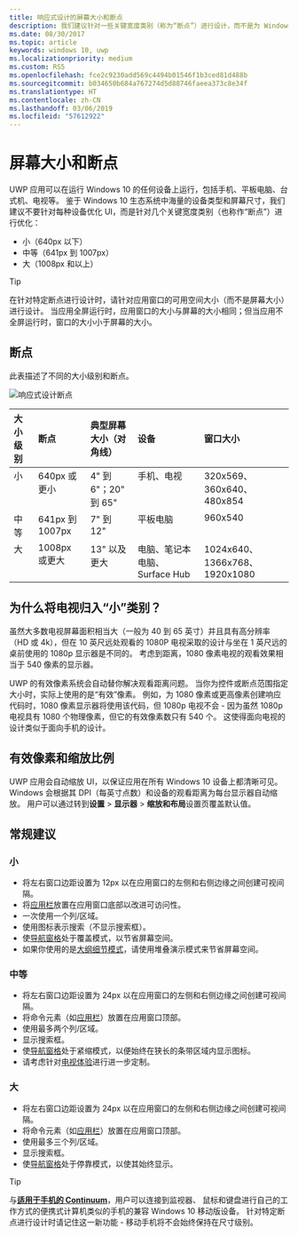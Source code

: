```yaml
---
title: 响应式设计的屏幕大小和断点
description: 我们建议针对一些关键宽度类别（称为“断点”）进行设计，而不是为 Windows 10 生态系统中的很多设备优化 UI。
ms.date: 08/30/2017
ms.topic: article
keywords: windows 10, uwp
ms.localizationpriority: medium
ms.custom: RS5
ms.openlocfilehash: fce2c9230add569c4494b01546f1b3ced81d488b
ms.sourcegitcommit: b034650b684a767274d5d88746faeea373c8e34f
ms.translationtype: HT
ms.contentlocale: zh-CN
ms.lasthandoff: 03/06/2019
ms.locfileid: "57612922"
---
```

#  <a name="screen-sizes-and-breakpoints"></a>屏幕大小和断点

UWP 应用可以在运行 Windows 10 的任何设备上运行，包括手机、平板电脑、台式机、电视等。 鉴于 Windows 10 生态系统中海量的设备类型和屏幕尺寸，我们建议不要针对每种设备优化 UI，而是针对几个关键宽度类别（也称作“断点”）进行优化： 
- 小（640px 以下）
- 中等（641px 到 1007px）
- 大（1008px 和以上）

> [!TIP]
> 在针对特定断点进行设计时，请针对应用窗口的可用空间大小（而不是屏幕大小）进行设计。 当应用全屏运行时，应用窗口的大小与屏幕的大小相同；但当应用不全屏运行时，窗口的大小小于屏幕的大小。

## <a name="breakpoints"></a>断点
此表描述了不同的大小级别和断点。

![响应式设计断点](images/breakpoints/size-classes.svg)

<table>
<thead>
<tr class="header">
<th align="left">大小级别</th>
<th align="left">断点</th>
<th align="left">典型屏幕大小（对角线）</th>
<th align="left">设备</th>
<th align="left">窗口大小</th>
</tr>
</thead>
<tbody>
<tr class="even">
<td style="vertical-align:top;">小</td>
<td style="vertical-align:top;">640px 或更小</td>
<td style="vertical-align:top;">4&quot; 到 6&quot;；20&quot; 到 65&quot;</td>
<td style="vertical-align:top;">手机、电视</td>
<td style="vertical-align:top;">320x569、360x640、480x854</td>
</tr>
<tr class="odd">
<td style="vertical-align:top;">中等</td>
<td style="vertical-align:top;">641px 到 1007px</td>
<td style="vertical-align:top;">7&quot; 到 12&quot;</td>
<td style="vertical-align:top;">平板电脑</td>
<td style="vertical-align:top;">960x540</td>
</tr>
<tr class="even">
<td style="vertical-align:top;">大</td>
<td style="vertical-align:top;">1008px 或更大</td>
<td style="vertical-align:top;">13&quot; 以及更大</td>
<td style="vertical-align:top;">电脑、笔记本电脑、Surface Hub</td>
<td style="vertical-align:top;">1024x640、1366x768、1920x1080</td>
</tr>
</tbody>
</table>

## <a name="why-are-tvs-considered-small"></a>为什么将电视归入“小”类别？ 

虽然大多数电视屏幕面积相当大（一般为 40 到 65 英寸）并且具有高分辨率（HD 或 4k），但在 10 英尺远处观看的 1080P 电视采取的设计与坐在 1 英尺远的桌前使用的 1080p 显示器是不同的。 考虑到距离，1080 像素电视的观看效果相当于 540 像素的显示器。

UWP 的有效像素系统会自动替你解决观看距离问题。 当你为控件或断点范围指定大小时，实际上使用的是“有效”像素。 例如，为 1080 像素或更高像素创建响应代码时，1080 像素显示器将使用该代码，但 1080p 电视不会 - 因为虽然 1080p 电视具有 1080 个物理像素，但它的有效像素数只有 540 个。 这使得面向电视的设计类似于面向手机的设计。

## <a name="effective-pixels-and-scale-factor"></a>有效像素和缩放比例

UWP 应用会自动缩放 UI，以保证应用在所有 Windows 10 设备上都清晰可见。 Windows 会根据其 DPI（每英寸点数）和设备的观看距离为每台显示器自动缩放。 用户可以通过转到**设置** > **显示器** > **缩放和布局**设置页覆盖默认值。 


## <a name="general-recommendations"></a>常规建议

### <a name="small"></a>小
- 将左右窗口边距设置为 12px 以在应用窗口的左侧和右侧边缘之间创建可视间隔。
- 将[应用栏](../controls-and-patterns/app-bars.md)放置在应用窗口底部以改进可访问性。
- 一次使用一个列/区域。
- 使用图标表示搜索（不显示搜索框）。
- 使[导航窗格](../controls-and-patterns/navigationview.md)处于覆盖模式，以节省屏幕空间。
- 如果你使用的是[大纲细节模式](../controls-and-patterns/master-details.md)，请使用堆叠演示模式来节省屏幕空间。

### <a name="medium"></a>中等
- 将左右窗口边距设置为 24px 以在应用窗口的左侧和右侧边缘之间创建可视间隔。
- 将命令元素（如[应用栏](../controls-and-patterns/app-bars.md)）放置在应用窗口顶部。
- 使用最多两个列/区域。
- 显示搜索框。
- 使[导航窗格](../controls-and-patterns/navigationview.md)处于紧缩模式，以便始终在狭长的条带区域内显示图标。
- 请考虑针对[电视体验](https://go.microsoft.com/fwlink/?LinkId=760736)进行进一步定制。

### <a name="large"></a>大
- 将左右窗口边距设置为 24px 以在应用窗口的左侧和右侧边缘之间创建可视间隔。
- 将命令元素（如[应用栏](../controls-and-patterns/app-bars.md)）放置在应用窗口顶部。
- 使用最多三个列/区域。
- 显示搜索框。
- 使[导航窗格](../controls-and-patterns/navigationview.md)处于停靠模式，以使其始终显示。

>[!TIP] 
> 与[**适用于手机的 Continuum**](https://go.microsoft.com/fwlink/p/?LinkID=699431)，用户可以连接到监视器、 鼠标和键盘进行自己的工作方式的便携式计算机类似的手机的兼容 Windows 10 移动版设备。 针对特定断点进行设计时请记住这一新功能 - 移动手机将不会始终保持在尺寸级别。


